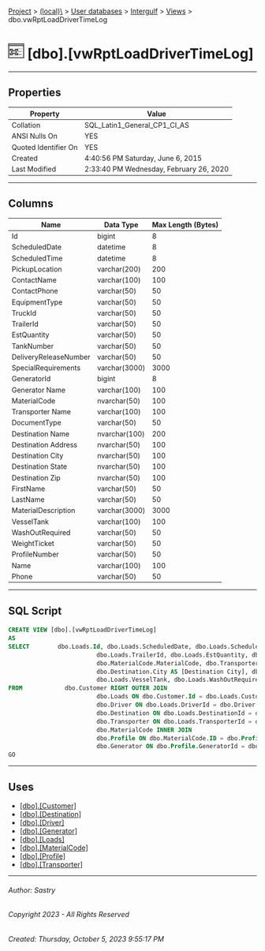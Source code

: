 #### 

[Project](../../../../index.md) > [(local)\\](../../../index.md) > [User databases](../../index.md) > [Intergulf](../index.md) > [Views](Views.md) > dbo.vwRptLoadDriverTimeLog

# ![Views](../../../../Images/View32.png) [dbo].[vwRptLoadDriverTimeLog]

---

## <a name="#properties"></a>Properties

| Property | Value |
|---|---|
| Collation | SQL_Latin1_General_CP1_CI_AS |
| ANSI Nulls On | YES |
| Quoted Identifier On | YES |
| Created | 4:40:56 PM Saturday, June 6, 2015 |
| Last Modified | 2:33:40 PM Wednesday, February 26, 2020 |


---

## <a name="#columns"></a>Columns

| Name | Data Type | Max Length (Bytes) |
|---|---|---|
| Id | bigint | 8 |
| ScheduledDate | datetime | 8 |
| ScheduledTime | datetime | 8 |
| PickupLocation | varchar(200) | 200 |
| ContactName | varchar(100) | 100 |
| ContactPhone | varchar(50) | 50 |
| EquipmentType | varchar(50) | 50 |
| TruckId | varchar(50) | 50 |
| TrailerId | varchar(50) | 50 |
| EstQuantity | varchar(50) | 50 |
| TankNumber | varchar(50) | 50 |
| DeliveryReleaseNumber | varchar(50) | 50 |
| SpecialRequirements | varchar(3000) | 3000 |
| GeneratorId | bigint | 8 |
| Generator Name | varchar(100) | 100 |
| MaterialCode | nvarchar(50) | 100 |
| Transporter Name | varchar(100) | 100 |
| DocumentType | varchar(50) | 50 |
| Destination Name | nvarchar(100) | 200 |
| Destination Address | nvarchar(50) | 100 |
| Destination City | nvarchar(50) | 100 |
| Destination State | nvarchar(50) | 100 |
| Destination Zip | nvarchar(50) | 100 |
| FirstName | varchar(50) | 50 |
| LastName | varchar(50) | 50 |
| MaterialDescription | varchar(3000) | 3000 |
| VesselTank | varchar(100) | 100 |
| WashOutRequired | varchar(50) | 50 |
| WeightTicket | varchar(50) | 50 |
| ProfileNumber | varchar(50) | 50 |
| Name | varchar(100) | 100 |
| Phone | varchar(50) | 50 |


---

## <a name="#sqlscript"></a>SQL Script

```sql
CREATE VIEW [dbo].[vwRptLoadDriverTimeLog]
AS
SELECT        dbo.Loads.Id, dbo.Loads.ScheduledDate, dbo.Loads.ScheduledTime, dbo.Loads.PickupLocation, dbo.Loads.ContactName, dbo.Loads.ContactPhone, dbo.Loads.EquipmentType, dbo.Loads.TruckId, 
                         dbo.Loads.TrailerId, dbo.Loads.EstQuantity, dbo.Loads.TankNumber, dbo.Loads.DeliveryReleaseNumber, dbo.Loads.SpecialRequirements, dbo.Profile.GeneratorId, dbo.Generator.Name AS [Generator Name], 
                         dbo.MaterialCode.MaterialCode, dbo.Transporter.Name AS [Transporter Name], dbo.Profile.DocumentType, dbo.Destination.Name AS [Destination Name], dbo.Destination.Address AS [Destination Address], 
                         dbo.Destination.City AS [Destination City], dbo.Destination.State AS [Destination State], dbo.Destination.Zip AS [Destination Zip], dbo.Driver.FirstName, dbo.Driver.LastName, dbo.Profile.MaterialDescription, 
                         dbo.Loads.VesselTank, dbo.Loads.WashOutRequired, dbo.Loads.WeightTicket, dbo.Profile.ProfileNumber, dbo.Customer.Name, dbo.Customer.Phone
FROM            dbo.Customer RIGHT OUTER JOIN
                         dbo.Loads ON dbo.Customer.Id = dbo.Loads.CustomerId LEFT OUTER JOIN
                         dbo.Driver ON dbo.Loads.DriverId = dbo.Driver.Id LEFT OUTER JOIN
                         dbo.Destination ON dbo.Loads.DestinationId = dbo.Destination.Id LEFT OUTER JOIN
                         dbo.Transporter ON dbo.Loads.TransporterId = dbo.Transporter.Id LEFT OUTER JOIN
                         dbo.MaterialCode INNER JOIN
                         dbo.Profile ON dbo.MaterialCode.ID = dbo.Profile.MaterialCodeId RIGHT OUTER JOIN
                         dbo.Generator ON dbo.Profile.GeneratorId = dbo.Generator.Id ON dbo.Loads.ProfileId = dbo.Profile.Id
GO

```


---

## <a name="#uses"></a>Uses

* [[dbo].[Customer]](../Tables/dbo_Customer.md)
* [[dbo].[Destination]](../Tables/dbo_Destination.md)
* [[dbo].[Driver]](../Tables/dbo_Driver.md)
* [[dbo].[Generator]](../Tables/dbo_Generator.md)
* [[dbo].[Loads]](../Tables/dbo_Loads.md)
* [[dbo].[MaterialCode]](../Tables/dbo_MaterialCode.md)
* [[dbo].[Profile]](../Tables/dbo_Profile.md)
* [[dbo].[Transporter]](../Tables/dbo_Transporter.md)


---

###### Author:  Sastry

###### Copyright 2023 - All Rights Reserved

###### Created: Thursday, October 5, 2023 9:55:17 PM

